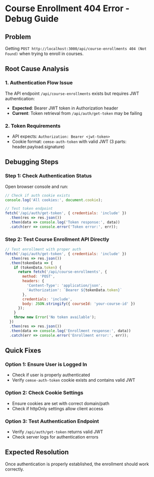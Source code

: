 # Course Enrollment 404 Error - Debug Guide

## Problem
Getting `POST http://localhost:3000/api/course-enrollments 404 (Not Found)` when trying to enroll in courses.

## Root Cause Analysis

### 1. Authentication Flow Issue
The API endpoint `/api/course-enrollments` exists but requires JWT authentication:
- **Expected**: Bearer JWT token in Authorization header
- **Current**: Token retrieval from `/api/auth/get-token` may be failing

### 2. Token Requirements
- API expects: `Authorization: Bearer <jwt-token>`
- Cookie format: `cemse-auth-token` with valid JWT (3 parts: header.payload.signature)

## Debugging Steps

### Step 1: Check Authentication Status
Open browser console and run:
```javascript
// Check if auth cookie exists
console.log('All cookies:', document.cookie);

// Test token endpoint
fetch('/api/auth/get-token', { credentials: 'include' })
  .then(res => res.json())
  .then(data => console.log('Token response:', data))
  .catch(err => console.error('Token error:', err));
```

### Step 2: Test Course Enrollment API Directly
```javascript
// Test enrollment with proper auth
fetch('/api/auth/get-token', { credentials: 'include' })
  .then(res => res.json())
  .then(tokenData => {
    if (tokenData.token) {
      return fetch('/api/course-enrollments', {
        method: 'POST',
        headers: {
          'Content-Type': 'application/json',
          'Authorization': `Bearer ${tokenData.token}`
        },
        credentials: 'include',
        body: JSON.stringify({ courseId: 'your-course-id' })
      });
    }
    throw new Error('No token available');
  })
  .then(res => res.json())
  .then(data => console.log('Enrollment response:', data))
  .catch(err => console.error('Enrollment error:', err));
```

## Quick Fixes

### Option 1: Ensure User is Logged In
- Check if user is properly authenticated
- Verify `cemse-auth-token` cookie exists and contains valid JWT

### Option 2: Check Cookie Settings
- Ensure cookies are set with correct domain/path
- Check if httpOnly settings allow client access

### Option 3: Test Authentication Endpoint
- Verify `/api/auth/get-token` returns valid JWT
- Check server logs for authentication errors

## Expected Resolution
Once authentication is properly established, the enrollment should work correctly.